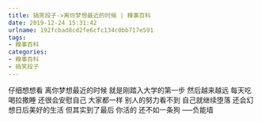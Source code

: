 ```yaml
---
title: 搞笑段子->离你梦想最近的时候 | 糗事百科
date: 2019-12-24 15:31:42
urlname: 192fcbad8cd2fe6cfc134c0bb717e591
tags: 
- 糗事百科
categories:
- 糗事百科
- 搞笑段子
---
```

仔细想想看 离你梦想最近的时候 就是刚踏入大学的第一步 然后越来越远 每天吃喝拉撒睡 还很会安慰自己 大家都一样 别人的努力看不到 自己就继续堕落 还会幻想日后美好的生活 但其实到了最后 你活的 还不如一条狗 –––负能墙


